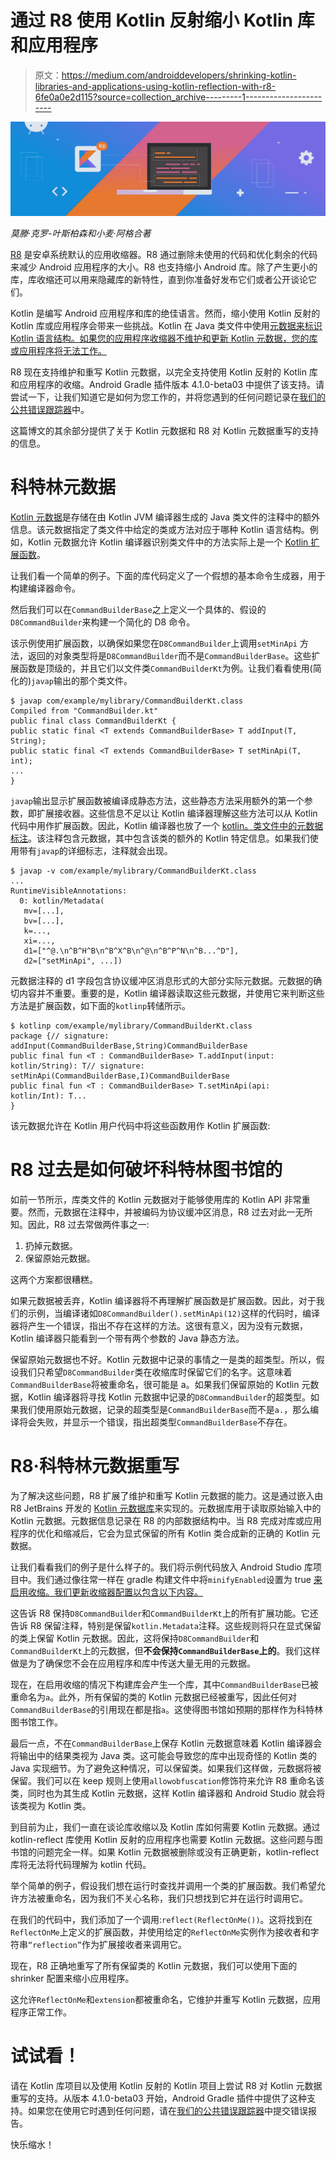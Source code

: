 # 通过 R8 使用 Kotlin 反射缩小 Kotlin 库和应用程序

> 原文：<https://medium.com/androiddevelopers/shrinking-kotlin-libraries-and-applications-using-kotlin-reflection-with-r8-6fe0a0e2d115?source=collection_archive---------1----------------------->

![](img/3c5d45b6e4e317f327273d7b5a72936a.png)

*莫滕·克罗-叶斯柏森和小麦·阿格合著*

[R8](https://r8.googlesource.com/r8) 是安卓系统默认的应用收缩器。R8 通过删除未使用的代码和优化剩余的代码来减少 Android 应用程序的大小。R8 也支持缩小 Android 库。除了产生更小的库，库收缩还可以用来隐藏库的新特性，直到你准备好发布它们或者公开谈论它们。

Kotlin 是编写 Android 应用程序和库的绝佳语言。然而，缩小使用 Kotlin 反射的 Kotlin 库或应用程序会带来一些挑战。Kotlin 在 Java 类文件中使用[元数据来标识 Kotlin 语言结构。如果您的应用程序收缩器不维护和更新 Kotlin 元数据，您的库或应用程序将无法工作。](https://kotlinlang.org/api/latest/jvm/stdlib/kotlin/-metadata/)

R8 现在支持维护和重写 Kotlin 元数据，以完全支持使用 Kotlin 反射的 Kotlin 库和应用程序的收缩。Android Gradle 插件版本 4.1.0-beta03 中提供了该支持。请尝试一下，让我们知道它是如何为您工作的，并将您遇到的任何问题记录在[我们的公共错误跟踪器](https://issuetracker.google.com/issues/new?component=326788&template=1025938)中。

这篇博文的其余部分提供了关于 Kotlin 元数据和 R8 对 Kotlin 元数据重写的支持的信息。

# 科特林元数据

[Kotlin 元数据](https://kotlinlang.org/api/latest/jvm/stdlib/kotlin/-metadata/)是存储在由 Kotlin JVM 编译器生成的 Java 类文件的注释中的额外信息。该元数据指定了类文件中给定的类或方法对应于哪种 Kotlin 语言结构。例如，Kotlin 元数据允许 Kotlin 编译器识别类文件中的方法实际上是一个 [Kotlin 扩展函数](https://kotlinlang.org/docs/reference/extensions.html)。

让我们看一个简单的例子。下面的库代码定义了一个假想的基本命令生成器，用于构建编译器命令。

然后我们可以在`CommandBuilderBase`之上定义一个具体的、假设的`D8CommandBuilder`来构建一个简化的 D8 命令。

该示例使用扩展函数，以确保如果您在`D8CommandBuilder`上调用`setMinApi` 方法，返回的对象类型将是`D8CommandBuilder`而不是`CommandBuilderBase`。这些扩展函数是顶级的，并且它们以文件类`CommandBuilderKt`为例。让我们看看使用(简化的)`javap`输出的那个类文件。

```
$ javap com/example/mylibrary/CommandBuilderKt.class
Compiled from "CommandBuilder.kt"
public final class CommandBuilderKt {
public static final <T extends CommandBuilderBase> T addInput(T,      String);
public static final <T extends CommandBuilderBase> T setMinApi(T, int);
...
}
```

`javap`输出显示扩展函数被编译成静态方法，这些静态方法采用额外的第一个参数，即扩展接收器。这些信息不足以让 Kotlin 编译器理解这些方法可以从 Kotlin 代码中用作扩展函数。因此，Kotlin 编译器也放了一个 [kotlin。类文件中的元数据标注](https://kotlinlang.org/api/latest/jvm/stdlib/kotlin/-metadata/)。该注释包含元数据，其中包含该类的额外的 Kotlin 特定信息。如果我们使用带有`javap`的详细标志，注释就会出现。

```
$ javap -v com/example/mylibrary/CommandBuilderKt.class
...
RuntimeVisibleAnnotations:
  0: kotlin/Metadata(
   mv=[...],
   bv=[...],
   k=...,
   xi=...,
   d1=["^@.\n^B^H^B\n^B^X^B\n^@\n^B^P^N\n^B...^D"],
   d2=["setMinApi", ...])
```

元数据注释的 d1 字段包含协议缓冲区消息形式的大部分实际元数据。元数据的确切内容并不重要。重要的是，Kotlin 编译器读取这些元数据，并使用它来判断这些方法是扩展函数，如下面的`kotlinp`转储所示。

```
$ kotlinp com/example/mylibrary/CommandBuilderKt.class
package {// signature:   addInput(CommandBuilderBase,String)CommandBuilderBase
public final fun <T : CommandBuilderBase> T.addInput(input: kotlin/String): T// signature: setMinApi(CommandBuilderBase,I)CommandBuilderBase
public final fun <T : CommandBuilderBase> T.setMinApi(api: kotlin/Int): T...
}
```

该元数据允许在 Kotlin 用户代码中将这些函数用作 Kotlin 扩展函数:

# R8 过去是如何破坏科特林图书馆的

如前一节所示，库类文件的 Kotlin 元数据对于能够使用库的 Kotlin API 非常重要。然而，元数据在注释中，并被编码为协议缓冲区消息，R8 过去对此一无所知。因此，R8 过去常做两件事之一:

1.  扔掉元数据。
2.  保留原始元数据。

这两个方案都很糟糕。

如果元数据被丢弃，Kotlin 编译器将不再理解扩展函数是扩展函数。因此，对于我们的示例，当编译诸如`D8CommandBuilder().setMinApi(12)`这样的代码时，编译器将产生一个错误，指出不存在这样的方法。这很有意义，因为没有元数据，Kotlin 编译器只能看到一个带有两个参数的 Java 静态方法。

保留原始元数据也不好。Kotlin 元数据中记录的事情之一是类的超类型。所以，假设我们只希望`D8CommandBuilder`类在收缩库时保留它们的名字。这意味着`CommandBuilderBase`将被重命名，很可能是 a。如果我们保留原始的 Kotlin 元数据，Kotlin 编译器将寻找 Kotlin 元数据中记录的`D8CommandBuilder`的超类型。如果我们使用原始元数据，记录的超类型是`CommandBuilderBase`而不是`a.`，那么编译将会失败，并显示一个错误，指出超类型`CommandBuilderBase`不存在。

# R8·科特林元数据重写

为了解决这些问题，R8 扩展了维护和重写 Kotlin 元数据的能力。这是通过嵌入由 R8 JetBrains 开发的 [Kotlin 元数据库](https://github.com/JetBrains/kotlin/blob/master/libraries/kotlinx-metadata/jvm/ReadMe.md)来实现的。元数据库用于读取原始输入中的 Kotlin 元数据。元数据信息记录在 R8 的内部数据结构中。当 R8 完成对库或应用程序的优化和缩减后，它会为显式保留的所有 Kotlin 类合成新的正确的 Kotlin 元数据。

让我们看看我们的例子是什么样子的。我们将示例代码放入 Android Studio 库项目中。我们通过像往常一样在 gradle 构建文件中将`minifyEnabled`设置为 true [来启用收缩。我们更新收缩器配置以包含以下内容。](https://developer.android.com/studio/build/shrink-code#enable)

这告诉 R8 保持`D8CommandBuilder`和`CommandBuilderKt`上的所有扩展功能。它还告诉 R8 保留注释，特别是保留`kotlin.Metadata`注释。这些规则将只在显式保留的类上保留 Kotlin 元数据。因此，这将保持`D8CommandBuilder`和`CommandBuilderKt`上的元数据，但**不会保持`CommandBuilderBase`上的**。我们这样做是为了确保您不会在应用程序和库中传送大量无用的元数据。

现在，在启用收缩的情况下构建库会产生一个库，其中`CommandBuilderBase`已被重命名为`a`。此外，所有保留的类的 Kotlin 元数据已经被重写，因此任何对`CommandBuilderBase`的引用现在都是指`a`。这使得图书馆如预期的那样作为科特林图书馆工作。

最后一点，不在`CommandBuilderBase`上保存 Kotlin 元数据意味着 Kotlin 编译器会将输出中的结果类视为 Java 类。这可能会导致您的库中出现奇怪的 Kotlin 类的 Java 实现细节。为了避免这种情况，可以保留类。如果我们这样做，元数据将被保留。我们可以在 keep 规则上使用`allowobfuscation`修饰符来允许 R8 重命名该类，同时也为其生成 Kotlin 元数据，这样 Kotlin 编译器和 Android Studio 就会将该类视为 Kotlin 类。

到目前为止，我们一直在谈论库收缩以及 Kotlin 库如何需要 Kotlin 元数据。通过 kotlin-reflect 库使用 Kotlin 反射的应用程序也需要 Kotlin 元数据。这些问题与图书馆的问题完全一样。如果 Kotlin 元数据被删除或没有正确更新，kotlin-reflect 库将无法将代码理解为 kotlin 代码。

举个简单的例子，假设我们想在运行时查找并调用一个类的扩展函数。我们希望允许方法被重命名，因为我们不关心名称，我们只想找到它并在运行时调用它。

在我们的代码中，我们添加了一个调用:`reflect(ReflectOnMe())`。这将找到在`ReflectOnMe`上定义的扩展函数，并使用给定的`ReflectOnMe`实例作为接收者和字符串`“reflection”`作为扩展接收者来调用它。

现在，R8 正确地重写了所有保留类的 Kotlin 元数据，我们可以使用下面的 shrinker 配置来缩小应用程序。

这允许`ReflectOnMe`和`extension`都被重命名，它维护并重写 Kotlin 元数据，应用程序正常工作。

# 试试看！

请在 Kotlin 库项目以及使用 Kotlin 反射的 Kotlin 项目上尝试 R8 对 Kotlin 元数据重写的支持。从版本 4.1.0-beta03 开始，Android Gradle 插件中提供了这种支持。如果您在使用它时遇到任何问题，请在[我们的公共错误跟踪器](https://issuetracker.google.com/issues/new?component=326788&template=1025938)中提交错误报告。

快乐缩水！